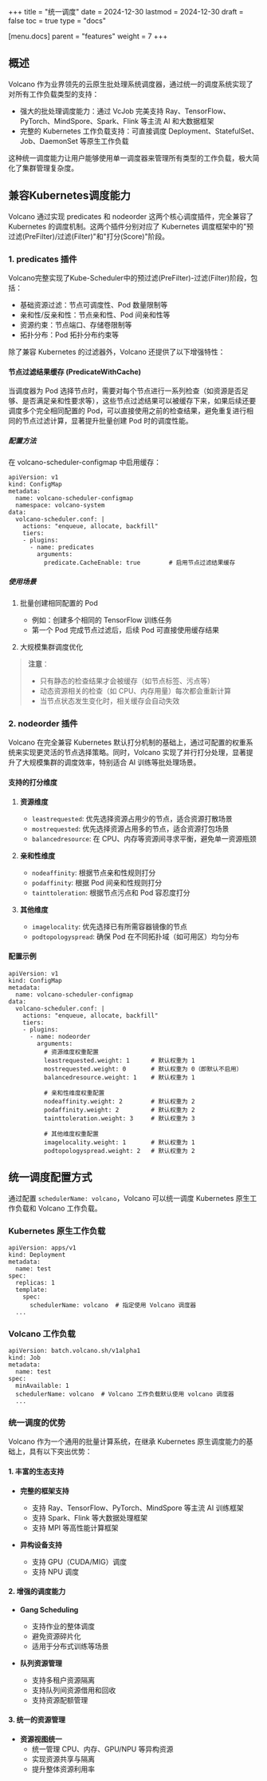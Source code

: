 +++
title = "统一调度"
date = 2024-12-30
lastmod = 2024-12-30
draft = false
toc = true
type = "docs"

[menu.docs]
  parent = "features"
  weight = 7
+++

## 概述

Volcano 作为业界领先的云原生批处理系统调度器，通过统一的调度系统实现了对所有工作负载类型的支持：

- 强大的批处理调度能力：通过 VcJob 完美支持 Ray、TensorFlow、PyTorch、MindSpore、Spark、Flink 等主流 AI 和大数据框架
- 完整的 Kubernetes 工作负载支持：可直接调度 Deployment、StatefulSet、Job、DaemonSet 等原生工作负载

这种统一调度能力让用户能够使用单一调度器来管理所有类型的工作负载，极大简化了集群管理复杂度。

## 兼容Kubernetes调度能力

Volcano 通过实现 predicates 和 nodeorder 这两个核心调度插件，完全兼容了 Kubernetes 的调度机制。这两个插件分别对应了 Kubernetes 调度框架中的"预过滤(PreFilter)/过滤(Filter)"和"打分(Score)"阶段。

### 1. predicates 插件
Volcano完整实现了Kube-Scheduler中的预过滤(PreFilter)-过滤(Filter)阶段，包括：

- 基础资源过滤：节点可调度性、Pod 数量限制等
- 亲和性/反亲和性：节点亲和性、Pod 间亲和性等
- 资源约束：节点端口、存储卷限制等
- 拓扑分布：Pod 拓扑分布约束等

除了兼容 Kubernetes 的过滤器外，Volcano 还提供了以下增强特性：

#### 节点过滤结果缓存 (PredicateWithCache)
当调度器为 Pod 选择节点时，需要对每个节点进行一系列检查（如资源是否足够、是否满足亲和性要求等），这些节点过滤结果可以被缓存下来，如果后续还要调度多个完全相同配置的 Pod，可以直接使用之前的检查结果，避免重复进行相同的节点过滤计算，显著提升批量创建 Pod 时的调度性能。

##### 配置方法
在 volcano-scheduler-configmap 中启用缓存：
```
apiVersion: v1
kind: ConfigMap
metadata:
  name: volcano-scheduler-configmap
  namespace: volcano-system
data:
  volcano-scheduler.conf: |
    actions: "enqueue, allocate, backfill"
    tiers:
    - plugins:
      - name: predicates
        arguments:
          predicate.CacheEnable: true        # 启用节点过滤结果缓存
```

##### 使用场景
1. 批量创建相同配置的 Pod
   - 例如：创建多个相同的 TensorFlow 训练任务
   - 第一个 Pod 完成节点过滤后，后续 Pod 可直接使用缓存结果

2. 大规模集群调度优化

> **注意**：
>
> - 只有静态的检查结果才会被缓存（如节点标签、污点等）
> - 动态资源相关的检查（如 CPU、内存用量）每次都会重新计算
> - 当节点状态发生变化时，相关缓存会自动失效

### 2. nodeorder 插件
Volcano 在完全兼容 Kubernetes 默认打分机制的基础上，通过可配置的权重系统来实现更灵活的节点选择策略。同时，Volcano 实现了并行打分处理，显著提升了大规模集群的调度效率，特别适合 AI 训练等批处理场景。

#### 支持的打分维度
1. **资源维度**
   - `leastrequested`: 优先选择资源占用少的节点，适合资源打散场景
   - `mostrequested`: 优先选择资源占用多的节点，适合资源打包场景
   - `balancedresource`: 在 CPU、内存等资源间寻求平衡，避免单一资源瓶颈

2. **亲和性维度**
   - `nodeaffinity`: 根据节点亲和性规则打分
   - `podaffinity`: 根据 Pod 间亲和性规则打分
   - `tainttoleration`: 根据节点污点和 Pod 容忍度打分

3. **其他维度**
   - `imagelocality`: 优先选择已有所需容器镜像的节点
   - `podtopologyspread`: 确保 Pod 在不同拓扑域（如可用区）均匀分布

#### 配置示例
```
apiVersion: v1
kind: ConfigMap
metadata:
  name: volcano-scheduler-configmap
data:
  volcano-scheduler.conf: |
    actions: "enqueue, allocate, backfill"
    tiers:
    - plugins:
      - name: nodeorder
        arguments:
          # 资源维度权重配置
          leastrequested.weight: 1      # 默认权重为 1
          mostrequested.weight: 0       # 默认权重为 0（即默认不启用）
          balancedresource.weight: 1    # 默认权重为 1
          
          # 亲和性维度权重配置
          nodeaffinity.weight: 2        # 默认权重为 2
          podaffinity.weight: 2         # 默认权重为 2
          tainttoleration.weight: 3     # 默认权重为 3
          
          # 其他维度权重配置
          imagelocality.weight: 1       # 默认权重为 1
          podtopologyspread.weight: 2   # 默认权重为 2
```

## 统一调度配置方式

通过配置 `schedulerName: volcano`，Volcano 可以统一调度 Kubernetes 原生工作负载和 Volcano 工作负载。

### Kubernetes 原生工作负载
```
apiVersion: apps/v1
kind: Deployment
metadata:
  name: test
spec:
  replicas: 1
  template:
    spec:
      schedulerName: volcano  # 指定使用 Volcano 调度器
  ...
```

### Volcano 工作负载
```
apiVersion: batch.volcano.sh/v1alpha1
kind: Job
metadata:
  name: test
spec:
  minAvailable: 1
  schedulerName: volcano  # Volcano 工作负载默认使用 volcano 调度器
  ...
```

### 统一调度的优势

Volcano 作为一个通用的批量计算系统，在继承 Kubernetes 原生调度能力的基础上，具有以下突出优势：

#### 1. 丰富的生态支持
* **完整的框架支持**
  - 支持 Ray、TensorFlow、PyTorch、MindSpore 等主流 AI 训练框架
  - 支持 Spark、Flink 等大数据处理框架
  - 支持 MPI 等高性能计算框架

* **异构设备支持**
  - 支持 GPU（CUDA/MIG）调度
  - 支持 NPU 调度

#### 2. 增强的调度能力
* **Gang Scheduling**
  - 支持作业的整体调度
  - 避免资源碎片化
  - 适用于分布式训练等场景

* **队列资源管理**
  - 支持多租户资源隔离
  - 支持队列间资源借用和回收
  - 支持资源配额管理

#### 3. 统一的资源管理
* **资源视图统一**
  - 统一管理 CPU、内存、GPU/NPU 等异构资源
  - 实现资源共享与隔离
  - 提升整体资源利用率